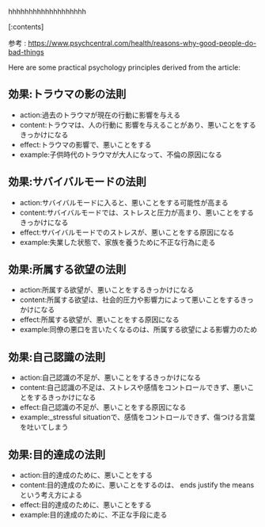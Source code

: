 

hhhhhhhhhhhhhhhhhhh
    
[:contents]

参考 : https://www.psychcentral.com/health/reasons-why-good-people-do-bad-things

Here are some practical psychology principles derived from the article:

## 効果:トラウマの影の法則
- action:過去のトラウマが現在の行動に影響を与える
- content:トラウマは、人の行動に 影響を与えることがあり、悪いことをするきっかけになる
- effect:トラウマの影響で、悪いことをする
- example:子供時代のトラウマが大人になって、不倫の原因になる

## 効果:サバイバルモードの法則
- action:サバイバルモードに入ると、悪いことをする可能性が高まる
- content:サバイバルモードでは、ストレスと圧力が高まり、悪いことをするきっかけになる
- effect:サバイバルモードでのストレスが、悪いことをする原因になる
- example:失業した状態で、家族を養うために不正な行為に走る

## 効果:所属する欲望の法則
- action:所属する欲望が、悪いことをするきっかけになる
- content:所属する欲望は、社会的圧力や影響力によって悪いことをするきっかけになる
- effect:所属する欲望が、悪いことをする原因になる
- example:同僚の悪口を言いたくなるのは、所属する欲望による影響力のため

## 効果:自己認識の法則
- action:自己認識の不足が、悪いことをするきっかけになる
- content:自己認識の不足は、ストレスや感情をコントロールできず、悪いことをするきっかけになる
- effect:自己認識の不足が、悪いことをする原因になる
- example:_stressful situationで、感情をコントロールできず、傷つける言葉を吐いてしまう

## 効果:目的達成の法則
- action:目的達成のために、悪いことをする
- content:目的達成のために、悪いことをするのは、 ends justify the meansという考え方による
- effect:目的達成のために、悪いことをする
- example:目的達成のために、不正な手段に走る

    